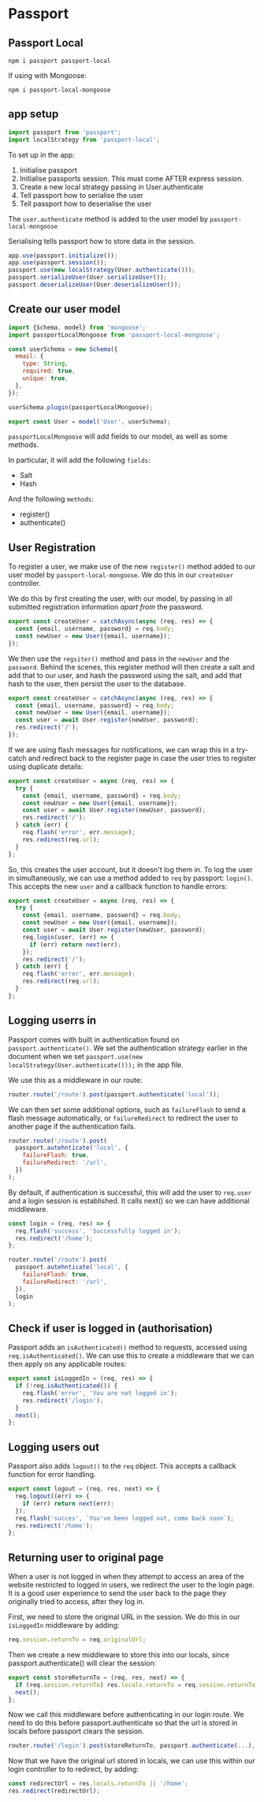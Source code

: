 # Passport

## Passport Local

```
npm i passport passport-local
```

If using with Mongoose:

```
npm i passport-local-mongoose
```

## app setup

```js
import passport from 'passport';
import localStrategy from 'passport-local';
```

To set up in the app:

1. Initialise passport
2. Initialise passports session. This must come AFTER express session.
3. Create a new local strategy passing in User.authenticate
4. Tell passport how to serialise the user
5. Tell passport how to deserialise the user

The `user.authenticate` method is added to the user model by `passport-local-mongoose`

Serialising tells passport how to store data in the session.

```js
app.use(passport.initialize());
app.use(passport.session());
passport.use(new localStrategy(User.authenticate()));
passport.serializeUser(User.serializeUser());
passport.deserializeUser(User.deserializeUser());
```

## Create our user model

```js
import {Schema, model} from 'mongoose';
import passportLocalMongoose from 'passport-local-mongoose';

const userSchema = new Schema({
  email: {
    type: String,
    required: true,
    unique: true,
  },
});

userSchema.plugin(passportLocalMongoose);

export const User = model('User', userSchema);
```

`passportLocalMongoose` will add fields to our model, as well as some methods.

In particular, it will add the following `fields`:

- Salt
- Hash

And the following `methods`:

- register()
- authenticate()

## User Registration

To register a user, we make use of the new `register()` method added to our user model by `passport-local-mongoose`. We do this in our `createUser` controller.

We do this by first creating the user, with our model, by passing in all submitted registration information _apart from_ the password.

```js
export const createUser = catchAsync(async (req, res) => {
  const {email, username, password} = req.body;
  const newUser = new User({email, username});
});
```

We then use the `regsiter()` method and pass in the `newUser` and the `password`. Behind the scenes, this register method will then create a salt and add that to our user, and hash the password using the salt, and add that hash to the user, then persist the user to the database.

```js
export const createUser = catchAsync(async (req, res) => {
  const {email, username, password} = req.body;
  const newUser = new User({email, username});
  const user = await User.register(newUser, password);
  res.redirect('/');
});
```

If we are using flash messages for notifications, we can wrap this in a try-catch and redirect back to the register page in case the user tries to register using duplicate details:

```js
export const createUser = async (req, res) => {
  try {
    const {email, username, password} = req.body;
    const newUser = new User({email, username});
    const user = await User.register(newUser, password);
    res.redirect('/');
  } catch (err) {
    req.flash('error', err.message);
    res.redirect(req.url);
  }
};
```

So, this creates the user account, but it doesn't log them in. To log the user in simultaneously, we can use a method added to `req` by passport: `login()`. This accepts the new `user` and a callback function to handle errors:

```js
export const createUser = async (req, res) => {
  try {
    const {email, username, password} = req.body;
    const newUser = new User({email, username});
    const user = await User.register(newUser, password);
    req.login(user, (err) => {
      if (err) return next(err);
    });
    res.redirect('/');
  } catch (err) {
    req.flash('error', err.message);
    res.redirect(req.url);
  }
};
```

## Logging userrs in

Passport comes with built in authentication found on `passport.authenticate()`. We set the authentication strategy earlier in the document when we set `passport.use(new localStrategy(User.authenticate()));` in the app file.

We use this as a middleware in our route:

```js
router.route('/route').post(passport.authenticate('local'));
```

We can then set some additional options, such as `failureFlash` to send a flash message automatically, or `failureRedirect` to redirect the user to another page if the authentication fails.

```js
router.route('/route').post(
  passport.autehnticate('local', {
    failureFlash: true,
    failureRedirect: '/url',
  })
);
```

By default, if authentication is successful, this will add the user to `req.user` and a login session is established. It calls next() so we can have additional middleware.

```js
const login = (req, res) => {
  req.flash('success', 'Successfully logged in');
  res.redirect('/home');
};

router.route('/route').post(
  passport.autehnticate('local', {
    failureFlash: true,
    failureRedirect: '/url',
  }),
  login
);
```

## Check if user is logged in (authorisation)

Passport adds an `isAuthenticated()` method to requests, accessed using `req.isAuthenticated()`. We can use this to create a middleware that we can then apply on any applicable routes:

```js
export const isLoggedIn = (req, res) => {
  if (!req.isAuthenticated()) {
    req.flash('error', 'You are not logged in');
    res.redirect('/login');
  }
  next();
};
```

## Logging users out

Passport also adds `logout()` to the `req` object. This accepts a callback function for error handling.

```js
export const logout = (req, res, next) => {
  req.logout((err) => {
    if (err) return next(err);
  });
  req.flash('succes', `You've been logged out, come back soon`);
  res.redirect('/home');
};
```

## Returning user to original page

When a user is not logged in when they attempt to access an area of the website restricted to logged in users, we redirect the user to the login page. It is a good user experience to send the user back to the page they originally tried to access, after they log in.

First, we need to store the original URL in the session. We do this in our `isLoggedIn` middleware by adding:

```js
req.session.returnTo = req.originalUrl;
```

Then we create a new middleware to store this into our locals, since passport.authenticate() will clear the session:

```js
export const storeReturnTo = (req, res, next) => {
  if (req.session.returnTo) res.locals.returnTo = req.session.returnTo;
  next();
};
```

Now we call this middleware before authenticating in our login route. We need to do this before passport.authenticate so that the url is stored in locals before passport clears the session.

```js
router.route('/login').post(storeReturnTo, passport.authenticate(...), login);
```

Now that we have the original url stored in locals, we can use this within our login controller to to redirect, by adding:

```js
const redirectUrl = res.locals.returnTo || '/home';
res.redirect(redirectUrl);
```
